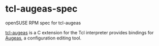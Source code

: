 # tcl-augeas-spec
openSUSE RPM spec for tcl-augeas

[tcl-augeas](https://github.com/dbohdan/tcl-augeas) is a C extension for
the Tcl interpreter provides bindings for [Augeas](http://augeas.net/),
a configuration editing tool.


